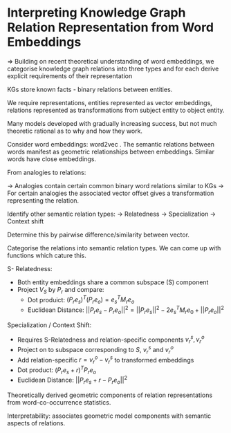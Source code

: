 # Interpreting Knowledge Graph Relation Representation from Word Embeddings

=> Building on recent theoretical understanding of word embeddings, we categorise knowledge graph relations into three types and for each derive explicit requirements of their representation


KGs store known facts - binary relations between entities.

We require representations, entities represented as vector embeddings, relations represented as transformations from subject entity to object entity.

Many models developed with gradually increasing success, but not much theoretic rational as to why and how they work.

Consider word embeddings: word2vec . The semantic relations between words manifest as geometric relationships between embeddings. Similar words have close embeddings.

From analogies to relations:

 -> Analogies contain certain common binary word relations similar to KGs
 -> For certain analogies the associated vector offset gives a transformation representing the relation.
 
 
 Identify other semantic relation types:
  -> Relatedness
  -> Specialization
  -> Context shift
  
  Determine this by pairwise difference/similarity between vector.
  
  Categorise the relations into semantic relation types. We can come up with functions which cature this.
  
  S- Relatedness:
   - Both entity embeddings share a common subspace (S) component
   - Project $V_S$ by $P_r$ and compare:
	   - Dot produict: $(P_r e_s)^T(P_r e_o) = e_s^T M_r e_o$
	   - Euclidean Distance: $||P_r e_s - P_r e_o||^2 = ||P_r e_s||^2 - 2e_s^T M_r e_0 + ||P_r e_o||^2$
  
  Specialization / Context Shift:
   - Requires S-Relatedness and relation-specific components $v_r^s, v_r^o$
   - Project on to subspace corresponding to $S$, $v_r^s$ and $v_r^o$
   - Add relation-specific $r = v_r^o - v_r^s$ to transformed embeddings
   - Dot product: $(P_r e_s + r)^T P_r e_o$
   - Euclidean Distance: $||P_r e_s + r - P_r e_o||^2$


Theoretically derived geometric components of relation representations from word-co-occurrence statistics.

Interpretability: associates geometric model components with semantic aspects of relations.